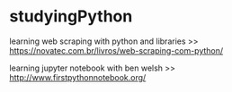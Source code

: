 # studyingPython

learning web scraping with python and libraries >> https://novatec.com.br/livros/web-scraping-com-python/

learning jupyter notebook with ben welsh >> http://www.firstpythonnotebook.org/
